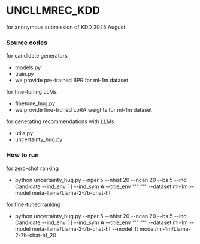 # UNCLLMREC_KDD
for anonymous submission of KDD 2025 August.




### Source codes
for candidate generators
- models.py
- train.py
- we provide pre-trained BPR for ml-1m dataset

for fine-tuning LLMs
- finetune_hug.py
- we provide fine-truned LoRA weights for ml-1m dataset

for generating recommendations with LLMs
- utils.py
- uncertainty_hug.py



### How to run
for zero-shot ranking
- python uncertainty_hug.py --nper 5 --nhist 20 --ncan 20 --bs 5 --ind Candidate --ind_env [ ] --ind_sym A --title_env "'" "'" --dataset ml-1m --model meta-llama/Llama-2-7b-chat-hf

for fine-tuned ranking
- python uncertainty_hug.py --nper 5 --nhist 20 --ncan 20 --bs 5 --ind Candidate --ind_env [ ] --ind_sym A --title_env "'" "'" --dataset ml-1m --model meta-llama/Llama-2-7b-chat-hf --model_ft model/ml-1m/Llama-2-7b-chat-hf_20
